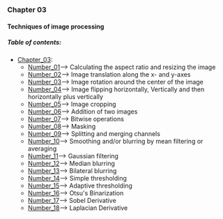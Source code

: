 ### Chapter 03
#### Techniques of image processing

##### Table of contents:
* [Chapter_03](/all/chapter_03):
  * [Number_01](/all/chapter_03/number_01.py)--> Calculating the aspect ratio and resizing the image
  * [Number_02](/all/chapter_03/number_02.py)--> Image translation along the x- and y-axes
  * [Number_03](/all/chapter_03/Number_03.py)--> Image rotation around the center of the image
  * [Number_04](/all/chapter_03/Number_04.py)--> Image flipping horizontally, Vertically and then horizontally plus vertically
  * [Number_05](/all/chapter_03/Number_05.py)--> Image cropping
  * [Number_06](/all/chapter_03/Number_06.py)--> Addition of two images
  * [Number_07](/all/chapter_03/Number_07.py)--> Bitwise operations
  * [Number_08](/all/chapter_03/Number_08.py)--> Masking
  * [Number_09](/all/chapter_03/Number_09.py)--> Splitting and merging channels
  * [Number_10](/all/chapter_03/Number_10.py)--> Smoothing and/or blurring by mean filtering or averaging
  * [Number_11](/all/chapter_03/Number_11.py)--> Gaussian filtering
  * [Number_12](/all/chapter_03/Number_12.py)--> Median blurring
  * [Number_13](/all/chapter_03/Number_13.py)--> Bilateral blurring
  * [Number_14](/all/chapter_03/Number_14.py)--> Simple thresholding
  * [Number_15](/all/chapter_03/Number_15.py)--> Adaptive thresholding
  * [Number_16](/all/chapter_03/Number_16.py)--> Otsu's Binarization
  * [Number_17](/all/chapter_03/Number_17.py)--> Sobel Derivative
  * [Number_18](/all/chapter_03/Number_18.py)--> Laplacian Derivative